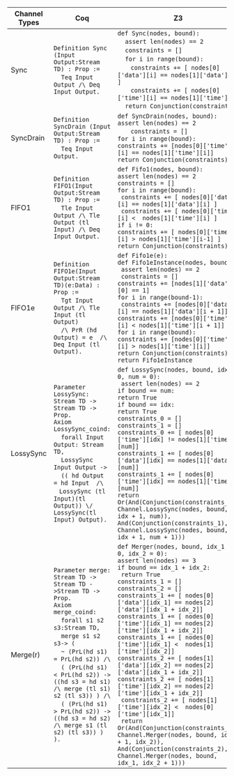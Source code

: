 | Channel Types  | Coq | Z3 |
|---|-----|----|
| Sync | `Definition Sync (Input Output:Stream TD) : Prop :=`<br> &nbsp; &nbsp; `Teq Input Output /\ Deq Input Output.` | `def Sync(nodes, bound):`<br> &nbsp; &nbsp; `assert len(nodes) == 2`<br> &nbsp; &nbsp; `constraints = []`<br> &nbsp; &nbsp; `for i in range(bound):`<br> &nbsp; &nbsp;&nbsp; &nbsp; `constraints += [ nodes[0]['data'][i] == nodes[1]['data'][i] ]`<br> &nbsp; &nbsp;&nbsp; &nbsp; `constraints += [ nodes[0]['time'][i] == nodes[1]['time'][i]`<br> &nbsp; &nbsp; `return Conjunction(constraints)` |
| SyncDrain | `Definition SyncDrain (Input Output:Stream TD) : Prop :=`<br> &nbsp; &nbsp; `Teq Input Output.` | `def SyncDrain(nodes, bound):`<br> `assert len(nodes) == 2`<br> &nbsp; &nbsp;&nbsp; &nbsp; `constraints = []`<br> `for i in range(bound):`<br>`constraints += [nodes[0]['time'][i] == nodes[1]['time'][i]]`<br> ` return Conjunction(constraints) `|
| FIFO1 | `Definition FIFO1(Input Output:Stream TD) : Prop :=`<br> &nbsp; &nbsp; `Tle Input Output /\ Tle Output (tl Input) /\ Deq Input Output.` |     `def Fifo1(nodes, bound):`<br> `assert len(nodes) == 2`<br> `constraints = []`<br>`for i in range(bound):`<br>` constraints += [ nodes[0]['data'][i] == nodes[1]['data'][i] ]`<br> ` constraints += [ nodes[0]['time'][i] <  nodes[1]['time'][i] ]`<br> `if i != 0:`<br>`constraints += [ nodes[0]['time'][i] > nodes[1]['time'][i-1] ]`<br> `return Conjunction(constraints)` |
| FIFO1e | `Definition FIFO1e(Input Output:Stream TD)(e:Data) : Prop :=`<br> &nbsp; &nbsp; `Tgt Input Output /\ Tle Input (tl Output)`<br> &nbsp; &nbsp; `/\ PrR (hd`  `Output) = e  /\ Deq Input (tl Output).` |  `def Fifo1e(e):`<br>`def Fifo1eInstance(nodes, bound):`<br> ` assert len(nodes) == 2`<br> ` constraints = []`<br> `constraints += [nodes[1]['data'][0] == 1]`<br> `for i in range(bound-1):`<br>  ` constraints += [nodes[0]['data'][i] == nodes[1]['data'][i + 1]]`<br>`constraints += [nodes[0]['time'][i] < nodes[1]['time'][i + 1]]`<br> `for i in range(bound):`<br>`constraints += [nodes[0]['time'][i] > nodes[1]['time'][i]]`<br> `return Conjunction(constraints)`<br> ` return Fifo1eInstance `|
| LossySync | `Parameter LossySync: Stream TD -> Stream TD -> Prop.`<br>`Axiom LossySync_coind:` <br> &nbsp; &nbsp; `forall Input Output: Stream TD,`<br> &nbsp; &nbsp; `LossySync Input Output ->`<br> &nbsp; &nbsp; `(( hd Output = hd Input  /\ `<br> &nbsp; &nbsp;`LossySync (tl Input)(tl Output)) \/`<br>`LossySync(tl Input) Output).`| `def LossySync(nodes, bound, idx = 0, num = 0):`<br> ` assert len(nodes) == 2`<br>`if bound == num:`<br>   `return True`<br> `if bound == idx:`<br>   `return True`<br> `constraints_0 = []`<br>  `constraints_1 = []`<br>  `constraints_0 += [ nodes[0]['time'][idx] != nodes[1]['time'][num]]  `<br> `constraints_1 += [ nodes[0]['data'][idx] == nodes[1]['data'][num]]`<br>`constraints_1 += [ nodes[0]['time'][idx] == nodes[1]['time'][num]]`<br>`return Or(And(Conjunction(constraints_0), Channel.LossySync(nodes, bound, idx + 1, num)),`<br> `And(Conjunction(constraints_1), Channel.LossySync(nodes, bound, idx + 1, num + 1)))` |
| Merge(r) | `Parameter merge: Stream TD -> Stream TD ->Stream TD -> Prop.`<br>`Axiom merge_coind:`<br> &nbsp; &nbsp; `forall s1 s2 s3:Stream TD,`<br> &nbsp; &nbsp; `merge s1 s2 s3-> (`<br> &nbsp; &nbsp; `~ (PrL(hd s1) = PrL(hd s2)) /\`<br> &nbsp; &nbsp; `( (PrL(hd s1) < PrL(hd s2)) -> ((hd s3 = hd s1)  /\ merge (tl s1) s2 (tl s3)) ) /\ `<br> &nbsp; &nbsp; `( (PrL(hd s1) > PrL(hd s2)) -> ((hd s3 = hd s2)  /\ merge s1 (tl s2) (tl s3)) ) ). `| `def Merger(nodes, bound, idx_1 = 0, idx_2 = 0):`<br>`assert len(nodes) == 3`<br>   `if bound == idx_1 + idx_2:`<br>   ` return True`<br>     `constraints_1 = []`<br> `constraints_2 = []`<br>     `constraints_1 += [ nodes[0]['data'][idx_1] == nodes[2]['data'][idx_1 + idx_2]]`<br>    `constraints_1 += [ nodes[0]['time'][idx_1] == nodes[2]['time'][idx_1 + idx_2]]`<br> `constraints_1 += [ nodes[0]['time'][idx_1] <  nodes[1]['time'][idx_2]]`<br> `constraints_2 += [ nodes[1]['data'][idx_2] == nodes[2]['data'][idx_1 + idx_2]]`<br>     `constraints_2 += [ nodes[1]['time'][idx_2] == nodes[2]['time'][idx_1 + idx_2]]`<br>    ` constraints_2 += [ nodes[1]['time'][idx_2] <  nodes[0]['time'][idx_1]]`<br>  ` return Or(And(Conjunction(constraints_1), Channel.Merger(nodes, bound, idx_1 + 1, idx_2)),`<br>          `And(Conjunction(constraints_2), Channel.Merger(nodes, bound, idx_1, idx_2 + 1)))` |
